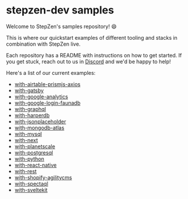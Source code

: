 # stepzen-dev samples

Welcome to StepZen's samples repository! 😄

This is where our quickstart examples of different tooling and stacks in combination with StepZen live. 

Each repository has a README with instructions on how to get started. If you get stuck, reach out to us in [Discord](https://discord.com/invite/9k2VdPn2FR) and we'd be happy to help!

Here's a list of our current examples:
- [with-airtable-prismjs-axios](https://github.com/stepzen-dev/examples/tree/main/with-airtable-prismjs-axios)
- [with-gatsby](https://github.com/stepzen-dev/examples/tree/main/with-gatsby)
- [with-google-analytics](https://github.com/stepzen-dev/examples/tree/main/with-google-analytics)
- [with-google-login-faunadb](https://github.com/stepzen-dev/examples/tree/main/with-google-login-faunadb)
- [with-graphql](https://github.com/stepzen-dev/examples/tree/main/with-graphql)
- [with-harperdb](https://github.com/stepzen-dev/examples/tree/main/with-harperdb)
- [with-jsonplaceholder](https://github.com/stepzen-dev/examples/tree/main/with-jsonplaceholder)
- [with-mongodb-atlas](https://github.com/stepzen-dev/examples/tree/main/with-mongodb-atlas)
- [with-mysql](https://github.com/stepzen-dev/examples/tree/main/with-mysql)
- [with-next](https://github.com/stepzen-dev/examples/tree/main/with-next)
- [with-planetscale](https://github.com/stepzen-dev/examples/tree/main/with-planetscale)
- [with-postgresql](https://github.com/stepzen-dev/examples/tree/main/with-postgresql)
- [with-python](https://github.com/stepzen-dev/examples/tree/main/with-python)
- [with-react-native](https://github.com/stepzen-dev/examples/tree/main/with-react-native)
- [with-rest](https://github.com/stepzen-dev/examples/tree/main/with-rest)
- [with-shopify-agilitycms](https://github.com/stepzen-dev/examples/tree/main/with-shopify-agilitycms)
- [with-spectaql](https://github.com/stepzen-dev/examples/tree/main/with-spectaql)
- [with-sveltekit](https://github.com/stepzen-dev/examples/tree/main/with-sveltekit)
